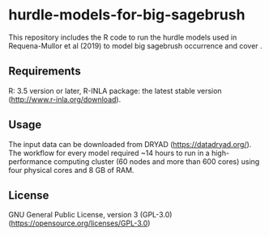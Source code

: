 # hurdle-models-for-big-sagebrush
This repository includes the R code to run the hurdle models used in Requena-Mullor et al (2019) to model big sagebrush occurrence and cover
.
## Requirements
R: 3.5 version or later, R-INLA package: the latest stable version (http://www.r-inla.org/download).
## Usage
The input data can be downloaded from DRYAD (https://datadryad.org/).
The workflow for every model required ~14 hours to run in a high-performance computing cluster (60 nodes and more than 600 cores) using four physical cores and 8 GB of RAM.
## License
GNU General Public License, version 3 (GPL-3.0)
(https://opensource.org/licenses/GPL-3.0)
